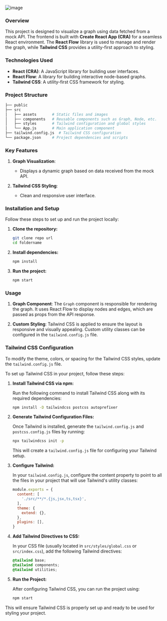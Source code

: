 ![image](https://github.com/user-attachments/assets/5e525d32-f0c2-4b23-98f7-ec4ca22dbb03)

### Overview
This project is designed to visualize a graph using data fetched from a mock API. The frontend is built with **Create React App (CRA)** for a seamless React environment. The **React Flow** library is used to manage and render the graph, while **Tailwind CSS** provides a utility-first approach to styling.

### Technologies Used
- **React (CRA)**: A JavaScript library for building user interfaces.
- **React Flow**: A library for building interactive node-based graphs.
- **Tailwind CSS**: A utility-first CSS framework for styling.

### Project Structure
```bash
├── public
├── src
│   ├── assets       # Static files and images
│   ├── components   # Reusable components such as Graph, Node, etc.
│   ├── styles       # Tailwind configuration and global styles
│   └── App.js       # Main application component
├── tailwind.config.js  # Tailwind CSS configuration
└── package.json     # Project dependencies and scripts
```

### Key Features
1. **Graph Visualization**:
   - Displays a dynamic graph based on data received from the mock API.

2. **Tailwind CSS Styling**:
   - Clean and responsive user interface.

### Installation and Setup
Follow these steps to set up and run the project locally:

1. **Clone the repository:**
   ```bash
   git clone repo url
   cd foldername
   ```

2. **Install dependencies:**
   ```bash
   npm install
   ```

3. **Run the project:**
   ```bash
   npm start
   ```

### Usage
1. **Graph Component**:
   The `Graph` component is responsible for rendering the graph. It uses React Flow to display nodes and edges, which are passed as props from the API response.

2. **Custom Styling**:
   Tailwind CSS is applied to ensure the layout is responsive and visually appealing. Custom utility classes can be configured in the `tailwind.config.js` file.

### Tailwind CSS Configuration
To modify the theme, colors, or spacing for the Tailwind CSS styles, update the `tailwind.config.js` file.

To set up Tailwind CSS in your project, follow these steps:

1. **Install Tailwind CSS via npm:**

   Run the following command to install Tailwind CSS along with its required dependencies:
   ```bash
   npm install -D tailwindcss postcss autoprefixer
   ```

2. **Generate Tailwind Configuration Files:**

   Once Tailwind is installed, generate the `tailwind.config.js` and `postcss.config.js` files by running:
   ```bash
   npx tailwindcss init -p
   ```

   This will create a `tailwind.config.js` file for configuring your Tailwind setup.

3. **Configure Tailwind:**

   In your `tailwind.config.js`, configure the content property to point to all the files in your project that will use Tailwind's utility classes:
   ```js
   module.exports = {
     content: [
       './src/**/*.{js,jsx,ts,tsx}',
     ],
     theme: {
       extend: {},
     },
     plugins: [],
   }
   ```

4. **Add Tailwind Directives to CSS:**

   In your CSS file (usually located in `src/styles/global.css` or `src/index.css`), add the following Tailwind directives:
   ```css
   @tailwind base;
   @tailwind components;
   @tailwind utilities;
   ```

5. **Run the Project:**

   After configuring Tailwind CSS, you can run the project using:
   ```bash
   npm start
   ```

This will ensure Tailwind CSS is properly set up and ready to be used for styling your project.

